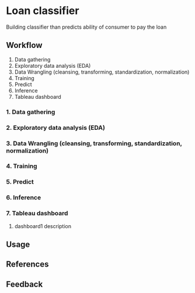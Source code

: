 # Loan classifier
Building classifier than predicts ability of consumer to pay the loan 

## Workflow
1. Data gathering
2. Exploratory data analysis (EDA)
3. Data Wrangling (cleansing, transforming, standardization, normalization)
4. Training
5. Predict
6. Inference
7. Tableau dashboard

### 1. Data gathering

### 2. Exploratory data analysis (EDA)

### 3. Data Wrangling (cleansing, transforming, standardization, normalization)

### 4. Training

### 5. Predict

### 6. Inference

### 7. Tableau dashboard

1. dashboard1
description

## Usage

## References

## Feedback
